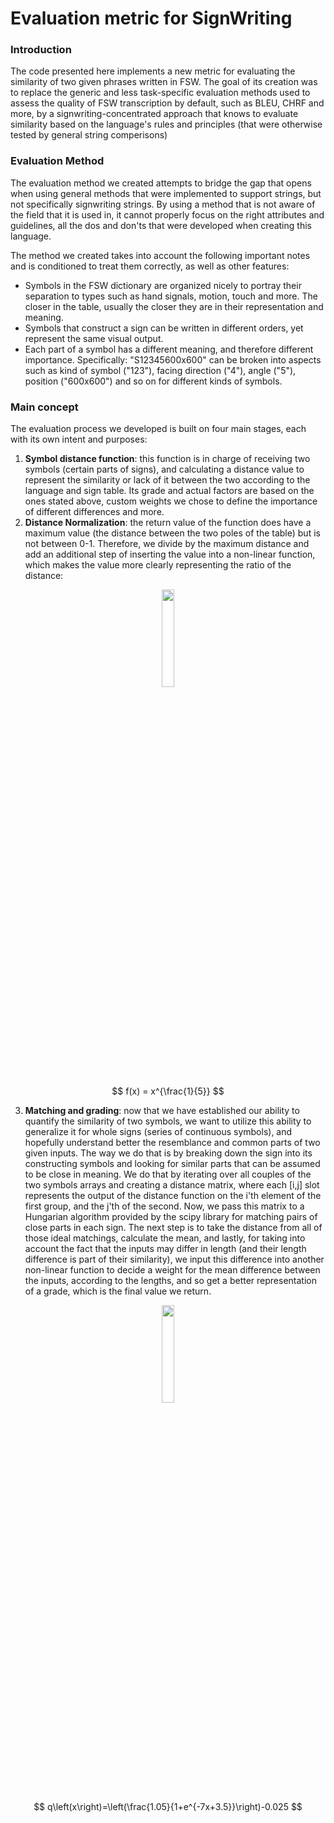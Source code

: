 # Evaluation metric for SignWriting
### Introduction
The code presented here implements a new metric for evaluating the similarity of two given phrases written in FSW.
The goal of its creation was to replace the generic and less task-specific evaluation methods used to assess the quality of FSW transcription by default, such as
BLEU, CHRF and more, by a signwriting-concentrated approach that knows to evaluate similarity based on the language's rules and principles (that were otherwise tested by general string comperisons)

### Evaluation Method
The evaluation method we created attempts to bridge the gap that opens when using general methods that were implemented to support strings, but not specifically signwriting strings.
By using a method that is not aware of the field that it is used in, it cannot properly focus on the right attributes and guidelines, all the dos and don'ts that were developed when creating this language.

The method we created takes into account the following important notes and is conditioned to treat them correctly, as well as other features:
- Symbols in the FSW dictionary are organized nicely to portray their separation to types such as hand signals, motion, touch and more. The closer in the table, usually the closer they are in their representation and meaning.
- Symbols that construct a sign can be written in different orders, yet represent the same visual output.
- Each part of a symbol has a different meaning, and therefore different importance. Specifically: "S12345600x600" can be broken into aspects such as kind of symbol ("123"), facing direction ("4"), angle ("5"), position ("600x600") and so on for different kinds of symbols.

### Main concept
The evaluation process we developed is built on four main stages, each with its own intent and purposes:
1. **Symbol distance function**: this function is in charge of receiving two symbols (certain parts of signs), and calculating a distance value to represent the similarity or lack of it between
   the two according to the language and sign table. Its grade and actual factors are based on the ones stated above, custom weights we chose to define the importance of different differences and more.
2. **Distance Normalization**: the return value of the function does have a maximum value (the distance between the two poles of the table) but is not between 0-1. Therefore, we divide by the maximum distance and add an additional step of inserting the value into a non-linear function, which makes the value more clearly representing the ratio of the distance:

<p align="center">
  <img src="https://github.com/ohadlanger/try/assets/118103585/3dab6c81-272a-48e3-8f04-9f7fed840c38" width="20%" height="20%">
</p>

$$
f(x) = x^{\frac{1}{5}}
$$


3. **Matching and grading**: now that we have established our ability to quantify the similarity of two symbols, we want to utilize this ability to generalize it for whole signs (series of             continuous symbols), and hopefully understand better the resemblance and common parts of two given inputs. The way we do that is by breaking down the sign into its constructing symbols and          looking for similar parts that can be assumed to be close in meaning. We do that by iterating over all couples of the two symbols arrays and creating a distance matrix, where each [i,j] slot        represents the output of the distance function on the i'th element of the first group, and the j'th of the second. Now, we pass this matrix to a Hungarian algorithm provided by the scipy library    for matching pairs of close parts in each sign. The next step is to take the distance from all of those ideal matchings, calculate the mean, and lastly, for taking into account the fact that
   the inputs may differ in length (and their length difference is part of their similarity), we input this difference into another non-linear function to decide a weight for the mean difference       between the inputs, according to the lengths, and so get a better representation of a grade, which is the final value we return.

<p align="center">
  <img src="https://github.com/ohadlanger/try/assets/118103585/3b706a19-a627-4b2e-bd9e-209506e81565" width="20%" height="20%">
</p>

$$
q\left(x\right)=\left(\frac{1.05}{1+e^{-7x+3.5}}\right)-0.025
$$
